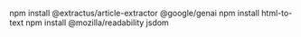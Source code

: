 npm install @extractus/article-extractor @google/genai
npm install html-to-text
npm install @mozilla/readability jsdom